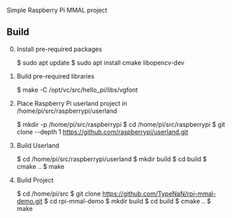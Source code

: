 Simple Raspberry Pi MMAL project

Build
-----
0. Install pre-required packages
   
    $ sudo apt update
    $ sudo apt install cmake libopencv-dev

1. Build pre-required libraries
    
    $ make -C /opt/vc/src/hello_pi/libs/vgfont
    
2. Place  Raspberry Pi userland project in /home/pi/src/raspberrypi/userland
    
    $ mkdir -p /home/pi/src/raspberrypi
    $ cd /home/pi/src/raspberrypi
    $ git clone --depth 1 https://github.com/raspberrypi/userland.git

3. Build Userland
   
   $ cd /home/pi/src/raspberrypi/userland
   $ mkdir build
    $ cd build
    $ cmake ..
    $ make
    
4. Build Project
   
   $ cd /home/pi/src
   $ git clone https://github.com/TypeNaN/rpi-mmal-demo.git
   $ cd rpi-mmal-demo
   $ mkdir build
   $ cd build
   $ cmake ..
   $ make
